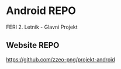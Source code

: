 # Android REPO
FERI 2. Letnik - Glavni Projekt

## Website REPO
https://github.com/zzeo-png/projekt-android
